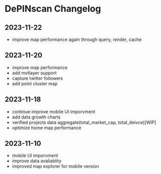 # DePINscan Changelog
## 2023-11-22
- improve map performance again through query, render, cache

## 2023-11-20
- improve map performance
- add mvtlayer support
- capture twitter followers
- add point cluster map

## 2023-11-18
- continue improve mobile UI imporvment
- add data growth charts
- verified projects data aggregate(total_market_cap, total_deivce)[WIP]
- optimize home map performance

## 2023-11-10
- mobile UI imporvment
- improve data avaliablity
- improved map explorer for mobile version
